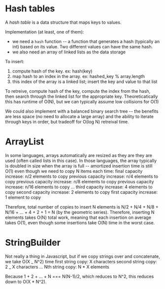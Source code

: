 # Hash tables

A _hash table_ is a data structure that maps keys to values.

Implementation (at least, one of them):

- we need a `hash` function -- a function that generates a hash (typically an int) based on its value. Two different values can have the same hash.
- we also need an array of linked lists as the data storage

To insert:

1. compute hash of the key. ex: hash(key)
2. map hash to an index in the array. ex: hashed_key % array.length
3. this index of the array is a linked list; insert the key and value to that list

To retreive, compute hash of the key, compute the index from the hash, then search through the linked list for the appropriate key. Theoreticatically this has runtime of O(N), but we can typically assume low collisions for O(1)

We could also implement with a balanced binary search tree -- the benefits are less space (no need to allocate a large array) and the ability to iterate through keys in order, but tradeoff for O(log N) retreival time.

# ArrayList

In some languages, arrays automatically are resized as they are they are used (often called lists in this case). In those languages, the array typically is doubled in size when the array is full -- amortized insertion time is still O(1) even though we need to copy N items each time:
final capacity increase: n/2 elements to copy
previous capacity increase: n/4 elements to copy
previous capacity increase: n/8 elements to copy
previous capacity increase: n/16 elements to copy
...
third capacity increase: 4 elements to copy
second capacity increase: 2 elements to copy
first capacity increase: 1 element to copy

Therefore, total number of copies to insert N elements is N/2 + N/4 + N/8 + N/16 + ... + 4 + 2 + 1 = N (by the geometric series). Therefore, inserting N elements takes O(N) total work, meaning that each insertion on average takes O(1), even though some insertions take O(N) time in the worst case.

# StringBuilder

Not really a thing in Javascript, but if we copy strings over and concatenate, we take O(X _ N^2) time
first string copy: X characters
second string copy: 2 _ X characters
...
Nth string copy: N \* X elements

Because 1 + 2 + ... + N === N(N-1)/2, which reduces to N^2, this reduces down to O(X \* N^2).
